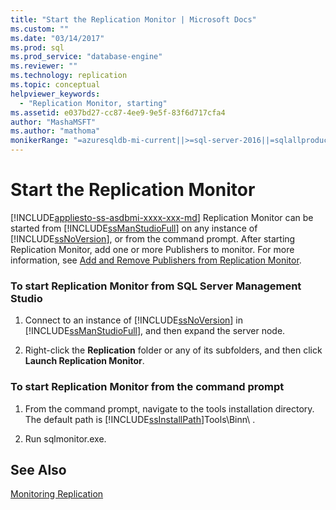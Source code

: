 ```yaml
---
title: "Start the Replication Monitor | Microsoft Docs"
ms.custom: ""
ms.date: "03/14/2017"
ms.prod: sql
ms.prod_service: "database-engine"
ms.reviewer: ""
ms.technology: replication
ms.topic: conceptual
helpviewer_keywords: 
  - "Replication Monitor, starting"
ms.assetid: e037bd27-cc87-4ee9-9e5f-83f6d717cfa4
author: "MashaMSFT"
ms.author: "mathoma"
monikerRange: "=azuresqldb-mi-current||>=sql-server-2016||=sqlallproducts-allversions"
---
```

# Start the Replication Monitor
[!INCLUDE[appliesto-ss-asdbmi-xxxx-xxx-md](../../../includes/applies-to-version/sql-asdbmi.md)]
  Replication Monitor can be started from [!INCLUDE[ssManStudioFull](../../../includes/ssmanstudiofull-md.md)] on any instance of [!INCLUDE[ssNoVersion](../../../includes/ssnoversion-md.md)], or from the command prompt. After starting Replication Monitor, add one or more Publishers to monitor. For more information, see [Add and Remove Publishers from Replication Monitor](../../../relational-databases/replication/monitor/add-and-remove-publishers-from-replication-monitor.md).  
  
### To start Replication Monitor from SQL Server Management Studio  
  
1.  Connect to an instance of [!INCLUDE[ssNoVersion](../../../includes/ssnoversion-md.md)] in [!INCLUDE[ssManStudioFull](../../../includes/ssmanstudiofull-md.md)], and then expand the server node.  
  
2.  Right-click the **Replication** folder or any of its subfolders, and then click **Launch Replication Monitor**.  

### To start Replication Monitor from the command prompt  
  
1.  From the command prompt, navigate to the tools installation directory. The default path is [!INCLUDE[ssInstallPath](../../../includes/ssinstallpath-md.md)]Tools\Binn\ .  
  
2.  Run sqlmonitor.exe.  
  
## See Also  
 [Monitoring Replication](../../../relational-databases/replication/monitor/monitoring-replication.md)  
  
  

